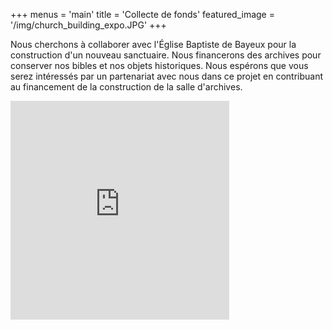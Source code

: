+++
menus = 'main'
title = 'Collecte de fonds'
featured_image = '/img/church_building_expo.JPG'
+++

Nous cherchons à collaborer avec l'Église Baptiste de Bayeux pour la construction d'un nouveau sanctuaire. Nous financerons des archives pour conserver nos bibles et nos objets historiques. Nous espérons que vous serez intéressés par un partenariat avec nous dans ce projet en contribuant au financement de la construction de la salle d'archives.

<iframe style="width: 350px; height: 350px; border: none;" data-responsive="false" id="haWidget" allowtransparency="true" src="https://www.helloasso.com/associations/cap-biblio/collectes/un-scriptorial-pour-cap-biblio-entreposer-nos-livres-et-artefacts-d-exposition/widget-compteur" onload="window.addEventListener( 'message', e =&gt; { const dataHeight = e.data.height const haWidgetElement = document.getElementById('haWidget') haWidgetElement.height = dataHeight + 'px' } )"></iframe>